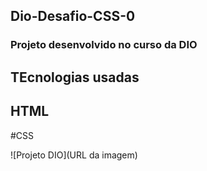 ## Dio-Desafio-CSS-0
### Projeto desenvolvido no curso da DIO
## TEcnologias usadas
## HTML
#CSS

![Projeto DIO](URL da imagem)
